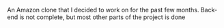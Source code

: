 An Amazon clone that I decided to work on for the past few months.
Back-end is not complete, but most other parts of the project is done
